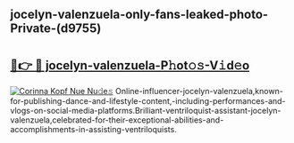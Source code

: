 ## jocelyn-valenzuela-only-fans​-leaked-photo​-Private-(d9755)


# <h2><a href="https://mediaupload.pro?title=jocelyn-valenzuela&ref=git">🔗👉 🔴 jocelyn-valenzuela-P𝚑ot𝚘𝚜-V𝚒d𝚎o</a></h2>

[![Corinna Kopf Nue Nu𝚍e𝚜](https://i.imgur.com/0qMVB7G.gif)](https://mediaupload.pro?title=jocelyn-valenzuela&ref=git)
Online-influencer-jocelyn-valenzuela,known-for-publishing-dance-and-lifestyle-content,-including-performances-and-vlogs-on-social-media-platforms.Brilliant-ventriloquist-assistant-jocelyn-valenzuela,celebrated-for-their-exceptional-abilities-and-accomplishments-in-assisting-ventriloquists.  